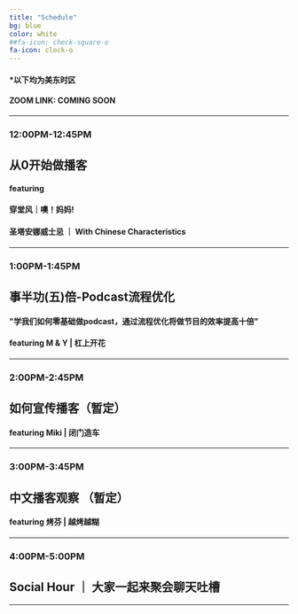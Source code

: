 ```yaml
---
title: "Schedule"
bg: blue
color: white
##fa-icon: check-square-o
fa-icon: clock-o
---
```


#### *以下均为美东时区

#### ZOOM LINK: COMING SOON

---

### 12:00PM-12:45PM  
## 从0开始做播客
#### featuring
#### 穿堂风｜<i class="fa fa-microphone"></i>噢！妈妈!
#### 圣塔安娜威士忌 ｜ With Chinese Characteristics
---

### 1:00PM-1:45PM  
## 事半功(五)倍-Podcast流程优化
#### "学我们如何零基础做podcast，通过流程优化将做节目的效率提高十倍"
#### featuring M & Y | <i class="fa fa-podcast"></i>杠上开花
---

### 2:00PM-2:45PM  
## 如何宣传播客（暂定）
#### featuring Miki | <i class="fa fa-microphone"></i>闭门造车
---

### 3:00PM-3:45PM
## 中文播客观察 （暂定）
#### featuring 烤芬 | 越烤越糊
---

### 4:00PM-5:00PM
## <i class="fa fa-glass-cheers"></i>Social Hour ｜ 大家一起来聚会聊天吐槽
---
